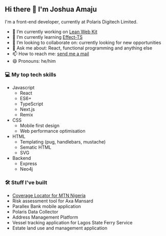 ## Hi there 👋 I'm Joshua Amaju

I'm a front-end developer, currently at Polaris Digitech Limited.

- 🔭 I’m currently working on [Lean Web Kit](https://github.com/theleanweb/kit/tree/main/packages/core)
- 🌱 I’m currently learning [Effect-TS](https://www.effect.website/)
- 👯 I’m looking to collaborate on: currently looking for new opportunities
- 💬 Ask me about: React, functional programming and anything else
- 📫 How to reach me: <a href="mailto:joshsemail4work@gmail.com">send me a mail</a>
- 😄 Pronouns: he/him

### 💻 My top tech skills
- Javascript
  - React
  - ES6+
  - TypeScript
  - Next.js
  - Remix
- CSS
  - Mobile first design
  - Web performance optimisation
- HTML
  - Templating (pug, handlebars, mustache)
  - Sematic HTML
  - SVG
- Backend
  - Express
  - Neo4j

### 🛠️ Stuff I've built
- [Coverage Locator for MTN Nigeria](https://coverage.mtn.ng/)
- Risk assessment tool for Axa Mansard
- Parallex Bank mobile application
- Polaris Data Collector
- Address Management Platform
- Vessel tracking application for Lagos State Ferry Service
- Estate land use and management application
